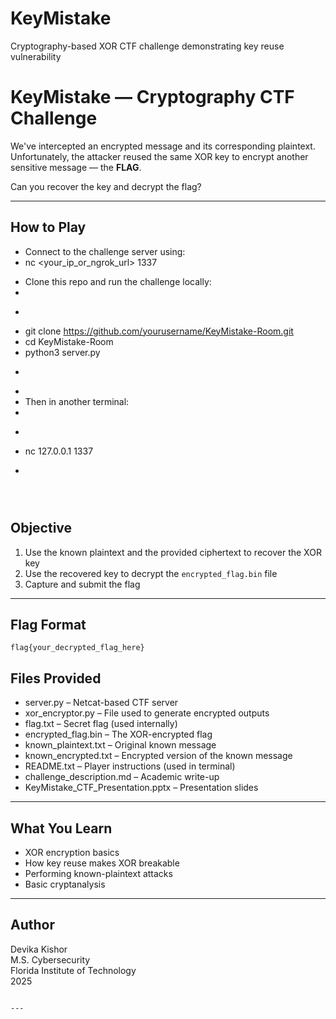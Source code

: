 # KeyMistake
Cryptography-based XOR CTF challenge demonstrating key reuse vulnerability


# KeyMistake — Cryptography CTF Challenge

We've intercepted an encrypted message and its corresponding plaintext. Unfortunately, the attacker reused the same XOR key to encrypt another sensitive message — the **FLAG**.

Can you recover the key and decrypt the flag?

---

##  How to Play

- Connect to the challenge server using:
- nc <your_ip_or_ngrok_url> 1337
+ Clone this repo and run the challenge locally:
+ 
+ ```bash
+ git clone https://github.com/yourusername/KeyMistake-Room.git
+ cd KeyMistake-Room
+ python3 server.py
+ ```
+
+ Then in another terminal:
+
+ ```bash
+ nc 127.0.0.1 1337
+ ```





##  Objective

1. Use the known plaintext and the provided ciphertext to recover the XOR key
2. Use the recovered key to decrypt the `encrypted_flag.bin` file
3. Capture and submit the flag

---

##  Flag Format

```
flag{your_decrypted_flag_here}
```

## Files Provided

- server.py – Netcat-based CTF server
- xor_encryptor.py – File used to generate encrypted outputs
- flag.txt – Secret flag (used internally)
- encrypted_flag.bin – The XOR-encrypted flag
- known_plaintext.txt – Original known message
- known_encrypted.txt – Encrypted version of the known message
- README.txt – Player instructions (used in terminal)
- challenge_description.md – Academic write-up
- KeyMistake_CTF_Presentation.pptx – Presentation slides

---

##  What You Learn

- XOR encryption basics
- How key reuse makes XOR breakable
- Performing known-plaintext attacks
- Basic cryptanalysis

---

## Author

Devika Kishor  
M.S. Cybersecurity  
Florida Institute of Technology  
2025

```

---

